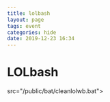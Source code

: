 ```yaml
---
title: lolbash
layout: page
tags: event
categories: hide
date: 2019-12-23 16:34
---
```



# LOLbash

<a> src="/public/bat/cleanlolwb.bat"> </a>
